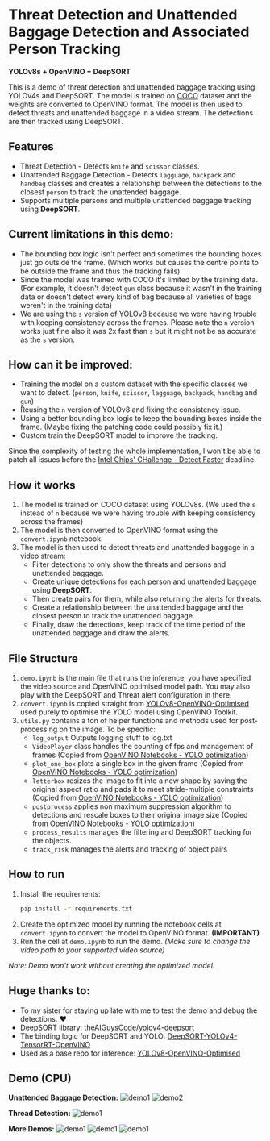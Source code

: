 # Threat Detection and Unattended Baggage Detection and Associated Person Tracking
__YOLOv8s + OpenVINO + DeepSORT__

This is a demo of threat detection and unattended baggage tracking using YOLOv4s and DeepSORT. The model is trained on [COCO](https://cocodataset.org/#home) dataset and the weights are converted to OpenVINO format. The model is then used to detect threats and unattended baggage in a video stream. The detections are then tracked using DeepSORT.

## Features
- Threat Detection - Detects `knife` and `scissor` classes.
- Unattended Baggage Detection - Detects `lagguage`, `backpack` and `handbag` classes and creates a relationship between the detections to the closest `person` to track the unattended baggage.
- Supports multiple persons and multiple unattended baggage tracking using __DeepSORT__.

## Current limitations in this demo:
- The bounding box logic isn't perfect and sometimes the bounding boxes just go outside the frame. (Which works but causes the centre points to be outside the frame and thus the tracking fails)
- Since the model was trained with COCO it's limited by the training data. (For example, it doesn't detect `gun` class because it wasn't in the training data or doesn't detect every kind of bag because all varieties of bags weren't in the training data)
- We are using the `s` version of YOLOv8 because we were having trouble with keeping consistency across the frames. Please note the `n` version works just fine also it was 2x fast than `s` but it might not be as accurate as the `s` version.

## How can it be improved:
- Training the model on a custom dataset with the specific classes we want to detect. (`person`, `knife`, `scissor`, `lagguage`, `backpack`, `handbag` and `gun`)
- Reusing the `n` version of YOLOv8 and fixing the consistency issue.
- Using a better bounding box logic to keep the bounding boxes inside the frame. (Maybe fixing the patching code could possibly fix it.)
- Custom train the DeepSORT model to improve the tracking.
  
Since the complexity of testing the whole implementation, I won't be able to patch all issues before the [Intel Chips' CHallenge - Detect Faster](https://events.hackster.io/chips-challenge/) deadline.

## How it works
1. The model is trained on COCO dataset using YOLOv8s. (We used the `s` instead of `n` because we were having trouble with keeping consistency across the frames)
2. The model is then converted to OpenVINO format using the `convert.ipynb` notebook.
3. The model is then used to detect threats and unattended baggage in a video stream:
    - Filter detections to only show the threats and persons and unattended baggage.
    - Create unique detections for each person and unattended baggage using __DeepSORT__.
    - Then create pairs for them, while also returning the alerts for threats.
    - Create a relationship between the unattended baggage and the closest person to track the unattended baggage.
    - Finally, draw the detections, keep track of the time period of the unattended baggage and draw the alerts.
  
## File Structure
1. `demo.ipynb` is the main file that runs the inference, you have specified the video source and OpenVINO optimised model path. You may also play with the DeepSORT and Threat alert configuration in there.
2. `convert.ipynb` is copied straight from [YOLOv8-OpenVINO-Optimised](https://github.com/AJV009/YOLOv8-OpenVINO-Optimised) used purely to optimise the YOLO model using OpenVINO Toolkit.
3. `utils.py` contains a ton of helper functions and methods used for post-processing on the image. To be specific:
    - `log_output` Outputs logging stuff to log.txt
    - `VideoPlayer` class handles the counting of fps and management of frames (Copied from [OpenVINO Notebooks - YOLO optimization](https://github.com/openvinotoolkit/openvino_notebooks/blob/main/notebooks/230-yolov8-optimization/230-yolov8-optimization.ipynb))
    - `plot_one_box` plots a single box in the given frame (Copied from [OpenVINO Notebooks - YOLO optimization](https://github.com/openvinotoolkit/openvino_notebooks/blob/main/notebooks/230-yolov8-optimization/230-yolov8-optimization.ipynb))
    - `letterbox` resizes the image to fit into a new shape by saving the original aspect ratio and pads it to meet stride-multiple constraints (Copied from [OpenVINO Notebooks - YOLO optimization](https://github.com/openvinotoolkit/openvino_notebooks/blob/main/notebooks/230-yolov8-optimization/230-yolov8-optimization.ipynb))
    - `postprocess` applies non maximum suppression algorithm to detections and rescale boxes to their original image size (Copied from [OpenVINO Notebooks - YOLO optimization](https://github.com/openvinotoolkit/openvino_notebooks/blob/main/notebooks/230-yolov8-optimization/230-yolov8-optimization.ipynb))
    - `process_results` manages the filtering and DeepSORT tracking for the objects.
    - `track_risk` manages the alerts and tracking of object pairs

## How to run
1. Install the requirements:
    ```bash
    pip install -r requirements.txt
    ```
2. Create the optimized model by running the notebook cells at `convert.ipynb` to convert the model to OpenVINO format. **(IMPORTANT)**
2. Run the cell at `demo.ipynb` to run the demo. _(Make sure to change the video path to your supported video source)_
    
_Note: Demo won't work without creating the optimized model._

## Huge thanks to:
- To my sister for staying up late with me to test the demo and debug the detections. :heart:
- DeepSORT library: [theAIGuysCode/yolov4-deepsort](https://github.com/theAIGuysCode/yolov4-deepsort)
- The binding logic for DeepSORT and YOLO: [DeepSORT-YOLOv4-TensorRT-OpenVINO](https://github.com/MatPiech/DeepSORT-YOLOv4-TensorRT-OpenVINO)
- Used as a base repo for inference: [YOLOv8-OpenVINO-Optimised](https://github.com/AJV009/YOLOv8-OpenVINO-Optimised)

## Demo (CPU)

__Unattended Baggage Detection:__
![demo1](demoImages/demo1.png)
![demo2](demoImages/demo2.png)

__Thread Detection:__
![demo1](demoImages/demo3.png)

__More Demos:__
![demo1](demoImages/demo4.png)
![demo1](demoImages/demo5.png)
![demo1](demoImages/demo6.png)

